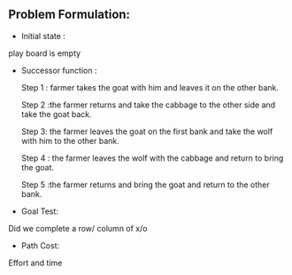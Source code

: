 Problem Formulation:
-----------------

- Initial state :

play board is empty 

- Successor function : 


    Step 1 : farmer takes the goat with him and leaves it on the other bank.

    Step 2 :the farmer returns and take the cabbage to the other side and take the goat back. 

    Step 3: the farmer leaves the goat on the first bank and take the wolf with him to the other bank.

    Step 4 : the farmer leaves the wolf with the cabbage and return to bring the goat.

    Step 5 :the farmer returns and bring the goat and return to the other bank.

- Goal Test:

Did we complete a row/ column of x/o

- Path Cost: 

Effort and time
